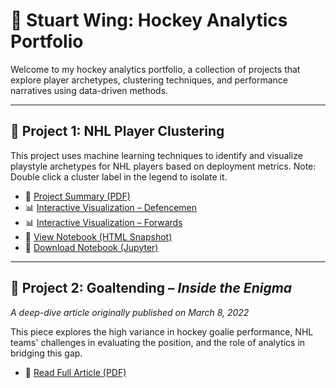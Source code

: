 # 🏒 Stuart Wing: Hockey Analytics Portfolio

Welcome to my hockey analytics portfolio, a collection of projects that explore player archetypes, clustering techniques, and performance narratives using data-driven methods.

---

## 📌 Project 1: NHL Player Clustering

This project uses machine learning techniques to identify and visualize playstyle archetypes for NHL players based on deployment metrics. Note: Double click a cluster label in the legend to isolate it.

- 📄 [Project Summary (PDF)](article2.pdf)
- 📊 [Interactive Visualization – Defencemen](def_clusters_iso.html)
- 📊 [Interactive Visualization – Forwards](fwd_clusters_iso.html)
- 📓 [View Notebook (HTML Snapshot)](nhl_clusters_notebook.html)
- 📓 [Download Notebook (Jupyter)](nhl_clusters.ipynb)

---

## 📌 Project 2: Goaltending – *Inside the Enigma*  
*A deep-dive article originally published on March 8, 2022*

This piece explores the high variance in hockey goalie performance, NHL teams' challenges in evaluating the position, and 
the role of analytics in bridging this gap. 

- 📄 [Read Full Article (PDF)](goaltending/article1.pdf)
